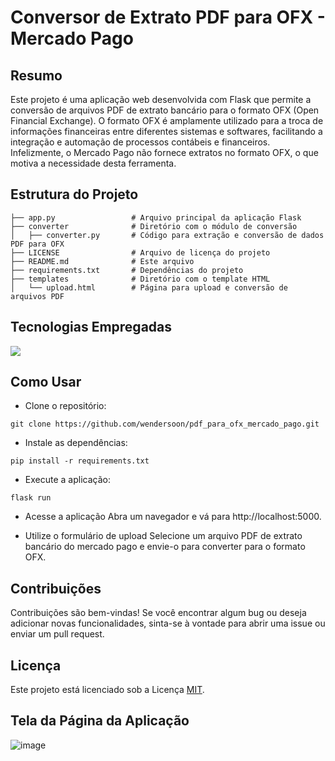 # Conversor de Extrato PDF para OFX - Mercado Pago

## Resumo
Este projeto é uma aplicação web desenvolvida com Flask que permite a conversão de arquivos PDF de extrato bancário para o formato OFX (Open Financial Exchange). O formato OFX é amplamente utilizado para a troca de informações financeiras entre diferentes sistemas e softwares, facilitando a integração e automação de processos contábeis e financeiros. Infelizmente, o Mercado Pago não fornece extratos no formato OFX, o que motiva a necessidade desta ferramenta.

## Estrutura do Projeto

```
├── app.py                 # Arquivo principal da aplicação Flask
├── converter              # Diretório com o módulo de conversão
│   ├── converter.py       # Código para extração e conversão de dados PDF para OFX
├── LICENSE                # Arquivo de licença do projeto
├── README.md              # Este arquivo
├── requirements.txt       # Dependências do projeto
├── templates              # Diretório com o template HTML
│   └── upload.html        # Página para upload e conversão de arquivos PDF
```

## Tecnologias Empregadas
<p>
  <a href="https://skillicons.dev">
    <img src="https://skillicons.dev/icons?i=python,flask,javascript,css,html,bootstrap" />
  </a>
</p>


## Como Usar

* Clone o repositório:
```
git clone https://github.com/wendersoon/pdf_para_ofx_mercado_pago.git
```

* Instale as dependências:
```
pip install -r requirements.txt
```

* Execute a aplicação:

```
flask run
```
* Acesse a aplicação
Abra um navegador e vá para http://localhost:5000.

* Utilize o formulário de upload
 Selecione um arquivo PDF de extrato bancário do mercado pago e envie-o para converter para o formato OFX.

## Contribuições

Contribuições são bem-vindas! Se você encontrar algum bug ou deseja adicionar novas funcionalidades, sinta-se à vontade para abrir uma issue ou enviar um pull request.

## Licença
Este projeto está licenciado sob a Licença [MIT](https://github.com/wendersoon/pdf_para_ofx_mercado_pago/blob/main/LICENSE).

## Tela da Página da Aplicação
![image](https://github.com/user-attachments/assets/811471d8-1779-482c-b8d0-e3575cb57734)


